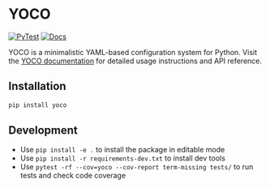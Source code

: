 # YOCO
[![PyTest](https://github.com/roym899/yoco/actions/workflows/pytest.yaml/badge.svg)](https://github.com/roym899/yoco/actions/workflows/pytest.yaml) [![Docs](https://github.com/roym899/yoco/actions/workflows/build_docs.yaml/badge.svg)](https://github.com/roym899/yoco/actions/workflows/build_docs.yaml)

YOCO is a minimalistic YAML-based configuration system for Python.
Visit the [YOCO documentation](https://roym899.github.io/yoco/) for detailed usage instructions and API reference.


## Installation
```bash
pip install yoco
```

## Development
- Use `pip install -e .` to install the package in editable mode
- Use `pip install -r requirements-dev.txt` to install dev tools
- Use `pytest -rf --cov=yoco --cov-report term-missing tests/` to run tests and check code coverage
